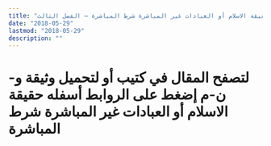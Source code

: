 ```yaml
---
title: "حقيقة الاسلام أو العبادات غير المباشرة شرط المباشرة – الفصل الثالث"
date: "2018-05-29"
lastmod: "2018-05-29"
description: ""
---
```

# **لتصفح المقال في كتيب أو لتحميل وثيقة و-ن-م إضغط على الروابط أسفله** **حقيقة الاسلام أو العبادات غير المباشرة شرط المباشرة**

###